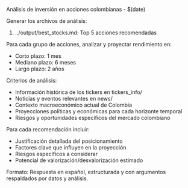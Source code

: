 Análisis de inversión en acciones colombianas - $(date)

Generar los archivos de análisis:
1. ../output/best_stocks.md: Top 5 acciones recomendadas

Para cada grupo de acciones, analizar y proyectar rendimiento en:
- Corto plazo: 1 mes
- Mediano plazo: 6 meses  
- Largo plazo: 2 años

Criterios de análisis:
- Información histórica de los tickers en tickers_info/
- Noticias y eventos relevantes en news/
- Contexto macroeconómico actual de Colombia
- Proyecciones políticas y económicas para cada horizonte temporal
- Riesgos y oportunidades específicos del mercado colombiano

Para cada recomendación incluir:
- Justificación detallada del posicionamiento
- Factores clave que influyen en la proyección
- Riesgos específicos a considerar
- Potencial de valorización/desvalorización estimado

Formato: Respuesta en español, estructurada y con argumentos respaldados por datos y análisis.